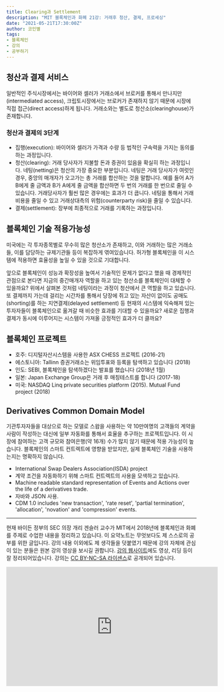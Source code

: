 ```yaml
---
title: Clearing과 Settlement
description: "MIT 블록체인과 화폐 21강: 거래후 청산, 결제, 프로세싱"
date: "2021-05-21T17:30:00Z"
author: 코인별
tags: 
- 블록체인
- 강의
- 공부하기
---
```


## 청산과 결제 서비스
일반적인 주식시장에서는 바이어와 셀러가 거래소에서 브로커를 통해서 만나지만(intermediated access), 크립토시장에서는 브로커가 존재하지 않기 때문에 시장에 직접 접근(direct access)하게 됩니다. 거래소와는 별도로 청산소(clearinghouse)가 존재합니다.

### 청산과 결제의 3단계
- 집행(execution): 바이어와 셀러가 가격과 수량 등 법적인 구속력을 가지는 동의를 하는 과정입니다.
- 청산(clearing): 거래 당사자가 지불할 돈과 증권이 있음을 확실히 하는 과정입니다. 네팅(netting)은 청산의 가장 중요한 부분입니다. 네팅은 거래 당사자가 여럿인 경우, 중앙의 매개자가 오고가는 총 거래를 합산하는 것을 말합니다. 예를 들어 A가 B에게 줄 금액과 B가 A에게 줄 금액을 합산하면 두 번의 거래를 한 번으로 줄일 수 있습니다. 거래당사자가 훨씬 많은 경우에는 효과가 더 큽니다. 네팅을 통해서 거래비용을 줄일 수 있고 거래상대측의 위험(counterparty risk)을 줄일 수 있습니다.
- 결제(settlement): 장부에 최종적으로 거래를 기록하는 과정입니다. 

## 블록체인 기술 적용가능성
미국에는 각 투자종목별로 무수히 많은 청산소가 존재하고, 이와 거래하는 많은 거래소들, 이를 담당하는 규제기관들 등이 복잡하게 엮여있습니다. 허가형 블록체인을 이 시스템에 적용하면 효율성을 높일 수 있을 것으로 기대합니다.

앞으로 블록체인이 성능과 확장성을 높여서 기술적인 문제가 없다고 했을 때 경제적인 관점으로 본다면 지금의 중간매개자 역할을 하고 있는 청산소를 블록체인이 대체할 수 있을까요? 위에서 살펴본 것처럼 네팅이라는 과정이 청산에서 큰 역할을 하고 있습니다. 또 결제까지 가는데 걸리는 시간차를 통해서 당장에 쥐고 있는 자산이 없이도 공매도(shorting)를 하는 지연결제(delayed settlement) 등 현재의 시스템에 익숙해져 있는 투자자들이 블록체인으로 옮겨갈 때 비슷한 효과를 기대할 수 있을까요? 새로운 집행과 결제가 동시에 이루어지는 시스템이 가져올 긍정적인 효과가 더 클까요?

## 블록체인 프로젝트
- 호주: 디지털자산시스템을 사용한 ASX CHESS 프로젝트 (2016-21)
- 에스토니아: Tallinn 증권거래소는 위임투표와 등록을 탐색하고 있습니다 (2018)
- 인도: SEBI, 블록체인을 탐색하겠다는 발표를 했습니다 (2018년 1월)
- 일본: Japan Exchange Group은 거래 후 매칭테스트를 합니다 (2017-18)
- 미국: NASDAQ Linq private securities platform (2015). Mutual Fund project (2018)

## Derivatives Common Domain Model
기관투자자들을 대상으로 하는 모델로 스왑을 사용하는 약 10만여명의 고객들의 계약을 사람이 작성하는 대신에 일부 자동화를 통해서 효율을 추구하는 프로젝트입니다. 이 시장에 참여하는 고객 규모와 참여은행(약 16개) 수가 많지 않기 때문에 적용 가능성이 높습니다. 블록체인의 스마트 컨트렉트에 영향을 받았지만, 실제 블록체인 기술을 사용하는지는 명확하지 않습니다.

- International Swap Dealers Association(ISDA) project
- 계약 조건을 자동화하기 위해 스마트 컨트렉트의 사용을 모색하고 있습니다.
- Machine readable standard representation of Events and Actions over the life of a derivatives trade.
- 자바와 JSON 사용.
- CDM 1.0  includes 'new transaction', 'rate reset', 'partial termination', 'allocation', 'novation' and 'compression' events.

---
현재 바이든 정부의 SEC 의장 개리 겐슬러 교수가 MIT에서 2018년에 블록체인과 화폐를 주제로 수업한 내용을 정리하고 있습니다. 이 요약노트는 무엇보다도 제 스스로의 공부를 위한 글입니다. 강의 내용 이외에도 제 생각들을 덧붙였기 때문에 강의 자체에 관심이 있는 분들은 원본 강의 영상을 보시길 권합니다. [강의 웹사이트](https://ocw.mit.edu/courses/sloan-school-of-management/15-s12-blockchain-and-money-fall-2018/video-lectures/)에도 영상, 리딩 등이 잘 정리되어있습니다. 강의는 [CC BY-NC-SA 라이센스](https://creativecommons.org/licenses/by-nc-sa/4.0/)로 공개되어 있습니다.

<iframe width="560" height="315" src="https://www.youtube.com/embed/-cZPoqnRZq4" title="YouTube video player" frameborder="0" allow="accelerometer; autoplay; clipboard-write; encrypted-media; gyroscope; picture-in-picture" allowfullscreen></iframe>